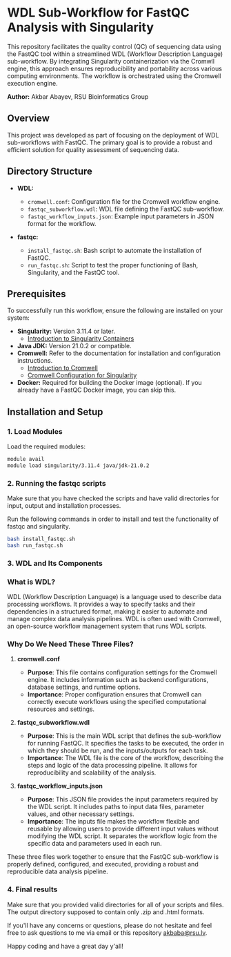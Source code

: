 # WDL Sub-Workflow for FastQC Analysis with Singularity

This repository facilitates the quality control (QC) of sequencing data using the FastQC tool within a streamlined WDL (Workflow Description Language) sub-workflow. By integrating Singularity containerization via the Cromwll engine, this approach ensures reproducibility and portability across various computing environments. The workflow is orchestrated using the Cromwell execution engine.

**Author:** Akbar Abayev, RSU Bioinformatics Group

## Overview

This project was developed as part of focusing on the deployment of WDL sub-workflows with FastQC. The primary goal is to provide a robust and efficient solution for quality assessment of sequencing data.

## Directory Structure

*   **WDL:**
    *   `cromwell.conf`: Configuration file for the Cromwell workflow engine.
    *   `fastqc_subworkflow.wdl`: WDL file defining the FastQC sub-workflow.
    *   `fastqc_workflow_inputs.json`: Example input parameters in JSON format for the workflow.

*   **fastqc:**
    *   `install_fastqc.sh`: Bash script to automate the installation of FastQC.
    *   `run_fastqc.sh`: Script to test the proper functioning of Bash, Singularity, and the FastQC tool.

## Prerequisites

To successfully run this workflow, ensure the following are installed on your system:

*   **Singularity:** Version 3.11.4 or later.
    *   [Introduction to Singularity Containers](https://bioinformaticsworkbook.org/Appendix/HPC/Containers/Intro_Singularity.html#gsc.tab=0)
*   **Java JDK:** Version 21.0.2 or compatible.
*   **Cromwell:** Refer to the documentation for installation and configuration instructions.
    *   [Introduction to Cromwell](https://cromwell.readthedocs.io/en/stable/tutorials/FiveMinuteIntro/)
    *   [Cromwell Configuration for Singularity](https://cromwell.readthedocs.io/en/stable/getting_started/#using-singularity)
*   **Docker:** Required for building the Docker image (optional). If you already have a FastQC Docker image, you can skip this.

## Installation and Setup

### 1. Load Modules

Load the required modules:

```bash
module avail
module load singularity/3.11.4 java/jdk-21.0.2
```

### 2. Running the fastqc scripts

Make sure that you have checked the scripts and have valid directories for input, output and installation processes.

Run the following commands in order to install and test the functionality of fastqc and singularity.

```bash
bash install_fastqc.sh
bash run_fastqc.sh
```

### 3. WDL and Its Components

### What is WDL?

WDL (Workflow Description Language) is a language used to describe data processing workflows. It provides a way to specify tasks and their dependencies in a structured format, making it easier to automate and manage complex data analysis pipelines. WDL is often used with Cromwell, an open-source workflow management system that runs WDL scripts.

### Why Do We Need These Three Files?

1. **cromwell.conf**
   - **Purpose**: This file contains configuration settings for the Cromwell engine. It includes information such as backend configurations, database settings, and runtime options.
   - **Importance**: Proper configuration ensures that Cromwell can correctly execute workflows using the specified computational resources and settings.

2. **fastqc_subworkflow.wdl**
   - **Purpose**: This is the main WDL script that defines the sub-workflow for running FastQC. It specifies the tasks to be executed, the order in which they should be run, and the inputs/outputs for each task.
   - **Importance**: The WDL file is the core of the workflow, describing the steps and logic of the data processing pipeline. It allows for reproducibility and scalability of the analysis.

3. **fastqc_workflow_inputs.json**
   - **Purpose**: This JSON file provides the input parameters required by the WDL script. It includes paths to input data files, parameter values, and other necessary settings.
   - **Importance**: The inputs file makes the workflow flexible and reusable by allowing users to provide different input values without modifying the WDL script. It separates the workflow logic from the specific data and parameters used in each run.

These three files work together to ensure that the FastQC sub-workflow is properly defined, configured, and executed, providing a robust and reproducible data analysis pipeline.

### 4. Final results

Make sure that you provided valid directories for all of your scripts and files. The output directory supposed to contain only .zip and .html formats.

If you'll have any concerns or questions, please do not hesitate and feel free to ask questions to me via email or this repository akbaba@rsu.lv.

Happy coding and have a great day y'all!

